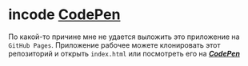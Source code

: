 # incode [CodePen](https://codepen.io/shoonia/pen/LdBgJV?editors=1010)
По какой-то причине мне не удается выложить это приложение на `GitHub Pages`. Приложение рабочее можете клонировать этот репозиторий и открыть `index.html` или посмотреть его на ***[CodePen](https://codepen.io/shoonia/pen/LdBgJV?editors=1010)***
